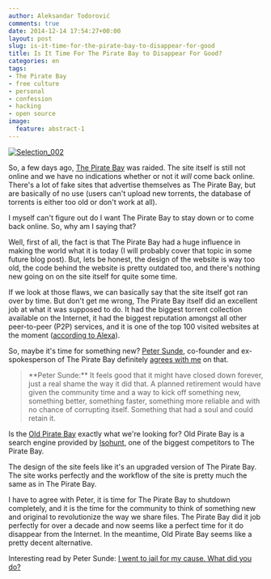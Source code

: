 ```yaml
---
author: Aleksandar Todorović
comments: true
date: 2014-12-14 17:54:27+00:00
layout: post
slug: is-it-time-for-the-pirate-bay-to-disappear-for-good
title: Is It Time For The Pirate Bay to Disappear For Good?
categories: en
tags:
- The Pirate Bay
- free culture
- personal
- confession
- hacking
- open source
image:
  feature: abstract-1
---
```


[![Selection_002](https://aleksandartodorovic.files.wordpress.com/2014/12/selection_002.png)](https://aleksandartodorovic.files.wordpress.com/2014/12/selection_002.png)

So, a few days ago, [The Pirate Bay](https://en.wikipedia.org/wiki/The_Pirate_Bay) was raided. The site itself is still not online and we have no indications whether or not it _will_ come back online. There's a lot of fake sites that advertise themselves as The Pirate Bay, but are basically of no use (users can't upload new torrents, the database of torrents is either too old or don't work at all).

I myself can't figure out do I want The Pirate Bay to stay down or to come back online. So, why am I saying that?

Well, first of all, the fact is that The Pirate Bay had a huge influence in making the world what it is today (I will probably cover that topic in some future blog post). But, lets be honest, the design of the website is way too old, the code behind the website is pretty outdated too, and there's nothing new going on on the site itself for quite some time.

If we look at those flaws, we can basically say that the site itself got ran over by time. But don't get me wrong, The Pirate Bay itself did an excellent job at what it was supposed to do. It had the biggest torrent collection available on the Internet, it had the biggest reputation amongst all other peer-to-peer (P2P) services, and it is one of the top 100 visited websites at the moment ([according to Alexa](http://www.alexa.com/siteinfo/thepiratebay.se)).

So, maybe it's time for something new? [Peter Sunde](https://en.wikipedia.org/wiki/Peter_Sunde), co-founder and ex-spokesperson of The Pirate Bay definitely [agrees with me](http://blog.brokep.com/2014/12/09/the-pirate-bay-down-forever/) on that.


<blockquote>**Peter Sunde:** It feels good that it might have closed down forever, just a real shame the way it did that. A planned retirement would have given the community time and a way to kick off something new, something better, something faster, something more reliable and with no chance of corrupting itself. Something that had a soul and could retain it.</blockquote>


Is the [Old Pirate Bay](http://oldpiratebay.org/) exactly what we're looking for? Old Pirate Bay is a search engine provided by [Iso](https://en.wikipedia.org/wiki/IsoHunt)[hunt](https://en.wikipedia.org/wiki/IsoHunt), one of the biggest competitors to The Pirate Bay.

The design of the site feels like it's an upgraded version of The Pirate Bay. The site works perfectly and the workflow of the site is pretty much the same as in The Pirate Bay.

I have to agree with Peter, it is time for The Pirate Bay to shutdown completely, and it is the time for the community to think of something new and original to revolutionize the way we share files. The Pirate Bay did it job perfectly for over a decade and now seems like a perfect time for it do disappear from the Internet. In the meantime, Old Pirate Bay seems like a pretty decent alternative.

Interesting read by Peter Sunde: [I went to jail for my cause. What did you do?](http://www.wired.co.uk/news/archive/2014-12/11/peter-sunde)
